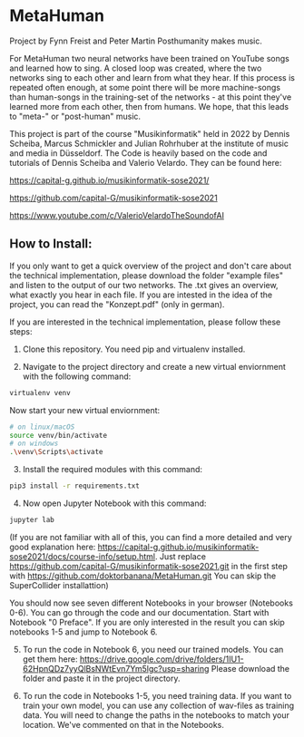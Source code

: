 # MetaHuman
Project by Fynn Freist and Peter Martin
Posthumanity makes music.

For MetaHuman two neural networks have been trained on YouTube songs and learned how to sing. A closed loop was created, where the two networks sing to each other and learn from what they hear. If this process is repeated often enough, at some point there will be more machine-songs than human-songs in the training-set of the networks - at this point they've learned more from each other, then from humans. We hope, that this leads to "meta-" or "post-human" music. 

This project is part of the course "Musikinformatik" held in 2022 by Dennis Scheiba, Marcus Schmickler and Julian Rohrhuber at the institute of music and media in Düsseldorf. The Code is heavily based on the code and tutorials of Dennis Scheiba and Valerio Velardo. They can be found here:

https://capital-g.github.io/musikinformatik-sose2021/

https://github.com/capital-G/musikinformatik-sose2021

https://www.youtube.com/c/ValerioVelardoTheSoundofAI


## How to Install:

If you only want to get a quick overview of the project and don't care about the technical implementation, please download the folder "example files" and listen to the output of our two networks. The .txt gives an overview, what exactly you hear in each file. If you are intested in the idea of the project, you can read the "Konzept.pdf" (only in german).


If you are interested in the technical implementation, please follow these steps:

1. Clone this repository. You need pip and virtualenv installed. 

2. Navigate to the project directory and create a new virtual enviornment with the following command: 
  ```bash
  virtualenv venv
  ```
  Now start your new virtual enviornment:
  
  ```bash
  # on linux/macOS
  source venv/bin/activate
  # on windows
  .\venv\Scripts\activate
  ```

3. Install the required modules with this command:
  ```bash
  pip3 install -r requirements.txt
  ```
  
4. Now open Jupyter Notebook with this command:
  ```bash
  jupyter lab
  ```

(If you are not familiar with all of this, you can find a more detailed and very good explanation here: https://capital-g.github.io/musikinformatik-sose2021/docs/course-info/setup.html. Just replace https://github.com/capital-G/musikinformatik-sose2021.git in the first step with https://github.com/doktorbanana/MetaHuman.git You can skip the SuperCollider installattion)

You should now see seven different Notebooks in your browser (Notebooks 0-6). You can go through the code and our documentation. Start with Notebook "0 Preface". 
If you are only interested in the result you can skip notebooks 1-5 and jump to Notebook 6. 

5. To run the code in Notebook 6, you need our trained models. You can get them here: https://drive.google.com/drive/folders/1IU1-62HpnQDz7yyQlBsNWtEvn7Ym5lgc?usp=sharing
Please download the folder and paste it in the project directory. 

6. To run the code in Notebooks 1-5, you need training data. If you want to train your own model, you can use any collection of wav-files as training data. You will need to change the paths in the notebooks to match your location. We've commented on that in the Notebooks. 



